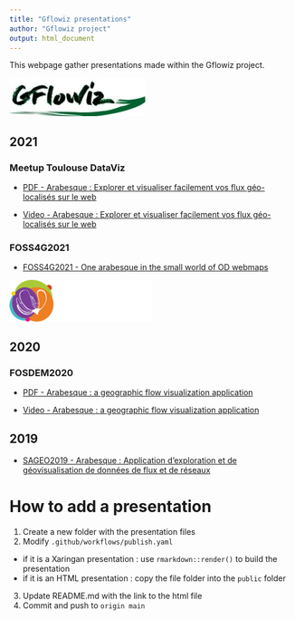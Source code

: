 ```yaml
---
title: "Gflowiz presentations"
author: "Gflowiz project"
output: html_document
---
```


This webpage gather presentations made within the Gflowiz project.

![](2021/2021_FOSS4G/media/logo_gflowiz.jpg)


## 2021

### Meetup Toulouse DataViz

- [PDF - Arabesque : Explorer et visualiser facilement vos flux géo-localisés sur le web](https://gflowiz.github.io/presentations/Meetup_arabesque_ToulouseDV.pdf)

- [Video - Arabesque : Explorer et visualiser facilement vos flux géo-localisés sur le web](https://www.youtube.com/watch?v=09bkdNSUNBw)

### FOSS4G2021

- [FOSS4G2021 - One arabesque in the small world of OD webmaps](https://gflowiz.github.io/presentations/FOSS4G2021.html)

<img src="https://raw.githubusercontent.com/gflowiz/presentations/main/FOSS4G_2021/media/logo_FOSS4G2021.svg" width=50% height=50%>

## 2020

### FOSDEM2020

- [PDF - Arabesque : a geographic flow visualization application](https://gflowiz.github.io/presentations/20200202_geospatial_Arabesque_ROELANDT_FOSDEM2020.pdf)

- [Video - Arabesque : a geographic flow visualization application](https://archive.fosdem.org/2020/schedule/event/arabesque_a_geographic_flow_visualization_application/)

## 2019

- [SAGEO2019 - Arabesque : Application d’exploration et de géovisualisation de données de flux et de réseaux](https://gflowiz.github.io/presentations/2019_SAGEO_ARABESQUE_presentation.pdf)

# How to add a presentation

1. Create a new folder with the presentation files
2. Modify `.github/workflows/publish.yaml` 
  - if it is a Xaringan presentation : use `rmarkdown::render()` to build the presentation
  - if it is an HTML presentation : copy the file folder into the `public` folder
3. Update README.md with the link to the html file
4. Commit and push to `origin main`
